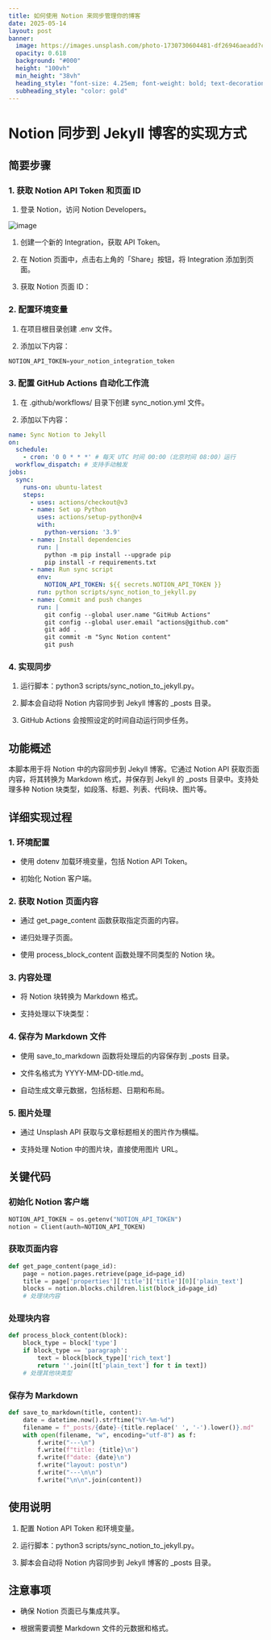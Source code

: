 ```yaml
---
title: 如何使用 Notion 来同步管理你的博客
date: 2025-05-14
layout: post
banner:
  image: https://images.unsplash.com/photo-1730730604481-df26946aeadd?crop=entropy&cs=tinysrgb&fit=max&fm=jpg&ixid=M3w2OTIwMzJ8MHwxfHJhbmRvbXx8fHx8fHx8fDE3NDcyMTgyMDl8&ixlib=rb-4.1.0&q=80&w=1080
  opacity: 0.618
  background: "#000"
  height: "100vh"
  min_height: "38vh"
  heading_style: "font-size: 4.25em; font-weight: bold; text-decoration: underline"
  subheading_style: "color: gold"
---
```


# Notion 同步到 Jekyll 博客的实现方式

## 简要步骤

### 1. 获取 Notion API Token 和页面 ID

1. 登录 Notion，访问 Notion Developers。

![image](https://prod-files-secure.s3.us-west-2.amazonaws.com/a7a0cc5a-89b9-4cda-8686-1fba0ca52f40/d19c1afe-dea5-4312-9333-786b0ba83054/image.png?X-Amz-Algorithm=AWS4-HMAC-SHA256&X-Amz-Content-Sha256=UNSIGNED-PAYLOAD&X-Amz-Credential=ASIAZI2LB4663C7ZLE7F%2F20250514%2Fus-west-2%2Fs3%2Faws4_request&X-Amz-Date=20250514T102329Z&X-Amz-Expires=3600&X-Amz-Security-Token=IQoJb3JpZ2luX2VjEFoaCXVzLXdlc3QtMiJHMEUCIQCDQfbzjwdQ0dbQqYe1p53O1JPnllpxDdIQPmUgUmejZQIgXDV3rYedUuW5O%2BKHUOK1sP4ivHudeOfUX9keLKjoKIIq%2FwMIExAAGgw2Mzc0MjMxODM4MDUiDBEkKwjEUb6pagXpvyrcA0gS%2BjhA7FFBM4uRBe3sTG9rXp4Oi3EsZKn%2BiIKQ1tIO%2FqT7SX7mE1ShxT0SBfzn0ZP3BRswKpgEkOJ1s7SUVtVYrsDamnD8QhpB2vhxx891fmKBmqoXJcpYPbrDRelfFM2EeNNE3D1scQmyxbjizEQjoXuWbj%2F6yZTomwSLU1Q22JGEixKa0%2Fb%2FPXtT52UZIgdIMOsykXRyWOKoYbjsavHaeUc5lq6aa3%2FwKfBYKgnshqN0p8mI15Rx5HDyX0xv96Ych%2FBZwony5Yn6SSxnSVp0O550dsG8sWf7klI1XPKZRNqb%2BGi0PtBEI0JHLo57Vw%2B0eM30a4jSrFfajrj1MW2jNQhBMm%2BR4QspOORtIIC1C02Rr1yUe7u99073JVAcxqrhvh9fYmCzPEzauN3dYlfGxZqe9f7URhRWYQp8UFd1fR0qMhagOaxzRnKUGDEN1NsgIltKRz8xOUPL8HAvOZdtMrh1OQCsE94ClevsjLPlHI2YkuWyItW0kwVPHMjgAkTSNNvf2aPnZWPxLVutgDLF%2FB7Wdwb34JivytDHcONUvn9%2F8%2Fu8XvX3wRJPke%2B6odo25NnRyMJ2dOSAeSbpGhZeG892TKMvCQ2d%2Bs3TaPELOL7zyu0mQC152ElZMJTTkcEGOqUBxj6kZ8y1aR79qYmb0h0xLr9vruzddRKEjYokDHhK8KRdTLIM3%2FG9RBpBHbDlR6tILSE%2BQKUhN8VqbRjTmhgnLqbIo4lY%2F%2BWHQgBwOKMoYFL8%2F%2FGrD0%2B1KbQ3UumZ1Hk%2B%2FoH%2BM3X%2FnMz9emvMFOFrOEDKRZBXZzk5OpkRxHkxWKoHqOaGPXWmnIkJzkVDOLWSKqt1Lcej6QohX%2BkH5weYE9VRwsC3&X-Amz-Signature=f4bd103444c9c0ad5370f05a8cd8685efd08f9d7c1869fe6205ca5a30e648845&X-Amz-SignedHeaders=host&x-id=GetObject)

1. 创建一个新的 Integration，获取 API Token。

1. 在 Notion 页面中，点击右上角的「Share」按钮，将 Integration 添加到页面。

1. 获取 Notion 页面 ID：


### 2. 配置环境变量

1. 在项目根目录创建 .env 文件。

1. 添加以下内容：

```javascript
NOTION_API_TOKEN=your_notion_integration_token
```

### 3. 配置 GitHub Actions 自动化工作流

1. 在 .github/workflows/ 目录下创建 sync_notion.yml 文件。

1. 添加以下内容：

```yaml
name: Sync Notion to Jekyll
on:
  schedule:
    - cron: '0 0 * * *' # 每天 UTC 时间 00:00（北京时间 08:00）运行
  workflow_dispatch: # 支持手动触发
jobs:
  sync:
    runs-on: ubuntu-latest
    steps:
      - uses: actions/checkout@v3
      - name: Set up Python
        uses: actions/setup-python@v4
        with:
          python-version: '3.9'
      - name: Install dependencies
        run: |
          python -m pip install --upgrade pip
          pip install -r requirements.txt
      - name: Run sync script
        env:
          NOTION_API_TOKEN: ${{ secrets.NOTION_API_TOKEN }}
        run: python scripts/sync_notion_to_jekyll.py
      - name: Commit and push changes
        run: |
          git config --global user.name "GitHub Actions"
          git config --global user.email "actions@github.com"
          git add .
          git commit -m "Sync Notion content"
          git push
```

### 4. 实现同步

1. 运行脚本：python3 scripts/sync_notion_to_jekyll.py。

1. 脚本会自动将 Notion 内容同步到 Jekyll 博客的 _posts 目录。

1. GitHub Actions 会按照设定的时间自动运行同步任务。

## 功能概述

本脚本用于将 Notion 中的内容同步到 Jekyll 博客。它通过 Notion API 获取页面内容，将其转换为 Markdown 格式，并保存到 Jekyll 的 _posts 目录中。支持处理多种 Notion 块类型，如段落、标题、列表、代码块、图片等。

## 详细实现过程

### 1. 环境配置

- 使用 dotenv 加载环境变量，包括 Notion API Token。

- 初始化 Notion 客户端。

### 2. 获取 Notion 页面内容

- 通过 get_page_content 函数获取指定页面的内容。

- 递归处理子页面。

- 使用 process_block_content 函数处理不同类型的 Notion 块。

### 3. 内容处理

- 将 Notion 块转换为 Markdown 格式。

- 支持处理以下块类型：


### 4. 保存为 Markdown 文件

- 使用 save_to_markdown 函数将处理后的内容保存到 _posts 目录。

- 文件名格式为 YYYY-MM-DD-title.md。

- 自动生成文章元数据，包括标题、日期和布局。

### 5. 图片处理

- 通过 Unsplash API 获取与文章标题相关的图片作为横幅。

- 支持处理 Notion 中的图片块，直接使用图片 URL。

## 关键代码

### 初始化 Notion 客户端

```python
NOTION_API_TOKEN = os.getenv("NOTION_API_TOKEN")
notion = Client(auth=NOTION_API_TOKEN)
```

### 获取页面内容

```python
def get_page_content(page_id):
    page = notion.pages.retrieve(page_id=page_id)
    title = page['properties']['title']['title'][0]['plain_text']
    blocks = notion.blocks.children.list(block_id=page_id)
    # 处理块内容
```

### 处理块内容

```python
def process_block_content(block):
    block_type = block['type']
    if block_type == 'paragraph':
        text = block[block_type]['rich_text']
        return ''.join([t['plain_text'] for t in text])
    # 处理其他块类型
```

### 保存为 Markdown

```python
def save_to_markdown(title, content):
    date = datetime.now().strftime("%Y-%m-%d")
    filename = f"_posts/{date}-{title.replace(' ', '-').lower()}.md"
    with open(filename, "w", encoding="utf-8") as f:
        f.write("---\n")
        f.write(f"title: {title}\n")
        f.write(f"date: {date}\n")
        f.write("layout: post\n")
        f.write("---\n\n")
        f.write("\n\n".join(content))
```

## 使用说明

1. 配置 Notion API Token 和环境变量。

1. 运行脚本：python3 scripts/sync_notion_to_jekyll.py。

1. 脚本会自动将 Notion 内容同步到 Jekyll 博客的 _posts 目录。

## 注意事项

- 确保 Notion 页面已与集成共享。

- 根据需要调整 Markdown 文件的元数据和格式。
